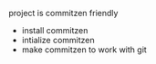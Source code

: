 project is commitzen friendly

- install commitzen
- intialize commitzen
- make commitzen to work with git
